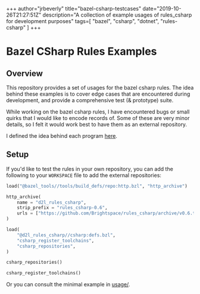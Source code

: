 +++
author="jrbeverly"
title="bazel-csharp-testcases"
date="2019-10-26T21:27:51Z"
description="A collection of example usages of rules_csharp for development purposes"
tags=[
  "bazel",
  "csharp",
  "dotnet",
  "rules-csharp"
]
+++

# Bazel CSharp Rules Examples

## Overview

This repository provides a set of usages for the bazel csharp rules. The idea behind these examples is to cover edge cases that are encountered during development, and provide a comprehensive test (& prototype) suite.

While working on the bazel csharp rules, I have encountered bugs or small quirks that I would like to encode records of. Some of these are very minor details, so I felt it would work best to have them as an external repository.

I defined the idea behind each program [here](docs/criteria.md).

## Setup

If you'd like to test the rules in your own repository, you can add the following to your `WORKSPACE` file to add the external repositories:

```python
load("@bazel_tools//tools/build_defs/repo:http.bzl", "http_archive")

http_archive(
    name = "d2l_rules_csharp",
    strip_prefix = "rules_csharp-0.6",
    urls = ["https://github.com/Brightspace/rules_csharp/archive/v0.6.tar.gz"],
)

load(
    "@d2l_rules_csharp//csharp:defs.bzl",
    "csharp_register_toolchains",
    "csharp_repositories",
)

csharp_repositories()

csharp_register_toolchains()
```

Or you can consult the minimal example in [usage/](usage/).

